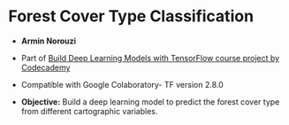    # Forest Cover Type Classification
   
   - **Armin Norouzi**
   - Part of [Build Deep Learning Models with TensorFlow course project by Codecademy](https://www.codecademy.com/profiles/arminNorouziYengeje3353267212/certificates/5f85c4b9c431a800138a60e0)
   - Compatible with Google Colaboratory- TF version 2.8.0

   
   - **Objective:** Build a deep learning model to predict the forest cover type from different cartographic variables.
